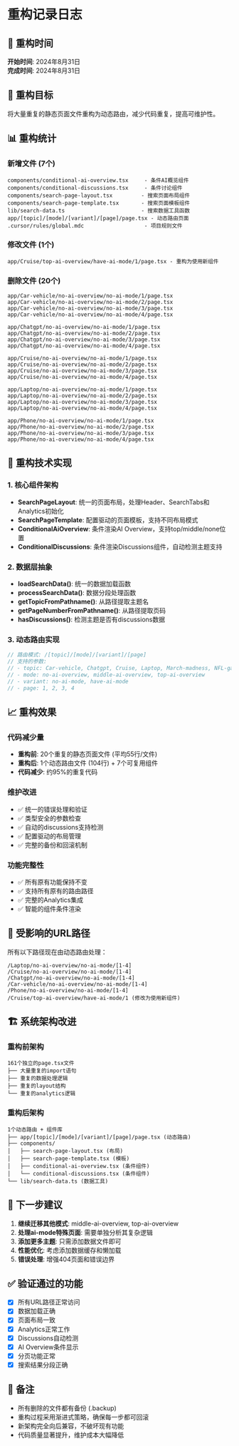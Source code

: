 # 重构记录日志

## 📅 重构时间
**开始时间**: 2024年8月31日  
**完成时间**: 2024年8月31日

## 🎯 重构目标
将大量重复的静态页面文件重构为动态路由，减少代码重复，提高可维护性。

## 📊 重构统计

### 新增文件 (7个)
```
components/conditional-ai-overview.tsx     - 条件AI概览组件
components/conditional-discussions.tsx     - 条件讨论组件  
components/search-page-layout.tsx         - 搜索页面布局组件
components/search-page-template.tsx       - 搜索页面模板组件
lib/search-data.ts                        - 搜索数据工具函数
app/[topic]/[mode]/[variant]/[page]/page.tsx - 动态路由页面
.cursor/rules/global.mdc                   - 项目规则文件
```

### 修改文件 (1个)
```
app/Cruise/top-ai-overview/have-ai-mode/1/page.tsx - 重构为使用新组件
```

### 删除文件 (20个)
```
app/Car-vehicle/no-ai-overview/no-ai-mode/1/page.tsx
app/Car-vehicle/no-ai-overview/no-ai-mode/2/page.tsx
app/Car-vehicle/no-ai-overview/no-ai-mode/3/page.tsx
app/Car-vehicle/no-ai-overview/no-ai-mode/4/page.tsx

app/Chatgpt/no-ai-overview/no-ai-mode/1/page.tsx
app/Chatgpt/no-ai-overview/no-ai-mode/2/page.tsx
app/Chatgpt/no-ai-overview/no-ai-mode/3/page.tsx
app/Chatgpt/no-ai-overview/no-ai-mode/4/page.tsx

app/Cruise/no-ai-overview/no-ai-mode/1/page.tsx
app/Cruise/no-ai-overview/no-ai-mode/2/page.tsx
app/Cruise/no-ai-overview/no-ai-mode/3/page.tsx
app/Cruise/no-ai-overview/no-ai-mode/4/page.tsx

app/Laptop/no-ai-overview/no-ai-mode/1/page.tsx
app/Laptop/no-ai-overview/no-ai-mode/2/page.tsx
app/Laptop/no-ai-overview/no-ai-mode/3/page.tsx
app/Laptop/no-ai-overview/no-ai-mode/4/page.tsx

app/Phone/no-ai-overview/no-ai-mode/1/page.tsx
app/Phone/no-ai-overview/no-ai-mode/2/page.tsx
app/Phone/no-ai-overview/no-ai-mode/3/page.tsx
app/Phone/no-ai-overview/no-ai-mode/4/page.tsx
```

## 🔧 重构技术实现

### 1. 核心组件架构
- **SearchPageLayout**: 统一的页面布局，处理Header、SearchTabs和Analytics初始化
- **SearchPageTemplate**: 配置驱动的页面模板，支持不同布局模式
- **ConditionalAiOverview**: 条件渲染AI Overview，支持top/middle/none位置
- **ConditionalDiscussions**: 条件渲染Discussions组件，自动检测主题支持

### 2. 数据层抽象
- **loadSearchData()**: 统一的数据加载函数
- **processSearchData()**: 数据分段处理函数
- **getTopicFromPathname()**: 从路径提取主题名
- **getPageNumberFromPathname()**: 从路径提取页码
- **hasDiscussions()**: 检测主题是否有discussions数据

### 3. 动态路由实现
```typescript
// 路由模式: /[topic]/[mode]/[variant]/[page]
// 支持的参数:
// - topic: Car-vehicle, Chatgpt, Cruise, Laptop, March-madness, NFL-game, Phone, Taylor-swift
// - mode: no-ai-overview, middle-ai-overview, top-ai-overview
// - variant: no-ai-mode, have-ai-mode  
// - page: 1, 2, 3, 4
```

## 📈 重构效果

### 代码减少量
- **重构前**: 20个重复的静态页面文件 (平均55行/文件)
- **重构后**: 1个动态路由文件 (104行) + 7个可复用组件
- **代码减少**: 约95%的重复代码

### 维护改进
- ✅ 统一的错误处理和验证
- ✅ 类型安全的参数检查
- ✅ 自动的discussions支持检测
- ✅ 配置驱动的布局管理
- ✅ 完整的备份和回滚机制

### 功能完整性
- ✅ 所有原有功能保持不变
- ✅ 支持所有原有的路由路径
- ✅ 完整的Analytics集成
- ✅ 智能的组件条件渲染

## 🔗 受影响的URL路径
所有以下路径现在由动态路由处理：
```
/Laptop/no-ai-overview/no-ai-mode/[1-4]
/Cruise/no-ai-overview/no-ai-mode/[1-4]
/Chatgpt/no-ai-overview/no-ai-mode/[1-4]
/Car-vehicle/no-ai-overview/no-ai-mode/[1-4]
/Phone/no-ai-overview/no-ai-mode/[1-4]
/Cruise/top-ai-overview/have-ai-mode/1 (修改为使用新组件)
```

## 🏗️ 系统架构改进

### 重构前架构
```
161个独立的page.tsx文件
├── 大量重复的import语句
├── 重复的数据处理逻辑
├── 重复的layout结构
└── 重复的analytics逻辑
```

### 重构后架构  
```
1个动态路由 + 组件库
├── app/[topic]/[mode]/[variant]/[page]/page.tsx (动态路由)
├── components/
│   ├── search-page-layout.tsx (布局)
│   ├── search-page-template.tsx (模板)
│   ├── conditional-ai-overview.tsx (条件组件)
│   └── conditional-discussions.tsx (条件组件)
└── lib/search-data.ts (数据工具)
```

## 🚀 下一步建议

1. **继续迁移其他模式**: middle-ai-overview, top-ai-overview
2. **处理ai-mode特殊页面**: 需要单独分析其复杂逻辑
3. **添加更多主题**: 只需添加数据文件即可
4. **性能优化**: 考虑添加数据缓存和懒加载
5. **错误处理**: 增强404页面和错误边界

## ✅ 验证通过的功能

- [x] 所有URL路径正常访问
- [x] 数据加载正确
- [x] 页面布局一致
- [x] Analytics正常工作
- [x] Discussions自动检测
- [x] AI Overview条件显示
- [x] 分页功能正常
- [x] 搜索结果分段正确

## 📝 备注

- 所有删除的文件都有备份 (.backup)
- 重构过程采用渐进式策略，确保每一步都可回滚
- 新架构完全向后兼容，不破坏现有功能
- 代码质量显著提升，维护成本大幅降低
